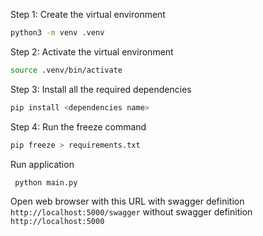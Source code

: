 Step 1: Create the virtual environment
```bash
python3 -m venv .venv
```

Step 2: Activate the virtual environment
```bash
source .venv/bin/activate
```

Step 3: Install all the required dependencies
```bash
pip install <dependencies name>
```

Step 4: Run the freeze command
```bash
pip freeze > requirements.txt
```

Run application
```bash
 python main.py 
```


Open web browser with this URL with swagger definition
`http://localhost:5000/swagger`
without swagger definition 
`http://localhost:5000`